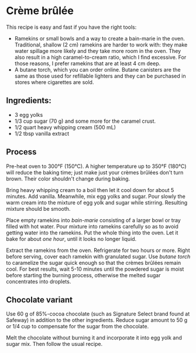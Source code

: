 Crème brûlée
==

This recipe is easy and fast if you have the right tools:

* Ramekins or small bowls and a way to create a bain-marie in the
  oven. Traditional, shallow (2 cm) ramekins are harder to work with: they
  make water spillage more likely and they take more room in the
  oven. They also result in a high caramel-to-cream ratio, which I
  find excessive. For those reasons, I prefer ramekins that are at
  least 4 cm deep.
* A butane torch, which you can order online. Butane canisters are the
  same as those used for refillable lighters and they can be purchased
  in stores where cigarettes are sold.

Ingredients:
--

* 3 egg yolks
* 1/3 cup sugar (70 g) and some more for the caramel crust.
* 1/2 quart heavy whipping cream (500 mL)
* 1/2 tbsp vanilla extract

Process
--

Pre-heat oven to 300°F (150°C). A higher temperature up to 350°F
(180°C) will reduce the baking time; just make just your crèmes
brûlées don't turn brown. Their color shouldn't change during baking.

Bring heavy whipping cream to a boil then let it cool
down for about 5 minutes. Add vanilla. Meanwhile, mix egg yolks and
sugar. Pour slowly the warm cream into the mixture of egg yolk and
sugar while stirring. Resulting mixture should be smooth.

Place empty ramekins into *bain-marie* consisting of a larger bowl or
tray filled with hot water. Pour mixture into ramekins
carefully so as to avoid getting water into the ramekins. Put the
whole thing into the oven. Let it bake for about *one hour*, until it
looks no longer liquid.

Extract the ramekins from the oven. Refrigerate for two hours or
more. Right before serving, cover each ramekin with granulated sugar. Use
*butane torch* to caramelize the sugar quick enough so that the crèmes
brûlées remain cool. For best results, wait 5-10 minutes until the
powdered sugar is moist before starting the burning process, otherwise
the melted sugar concentrates into droplets.

Chocolate variant
--

Use 60 g of 85%-cocoa chocolate (such as Signature Select brand found
at Safeway) in addition to the other ingredients. Reduce sugar amount
to 50 g or 1/4 cup to compensate for the sugar from the chocolate.

Melt the chocolate without burning it and incorporate it into egg yolk
and sugar mix. Then follow the usual recipe.
